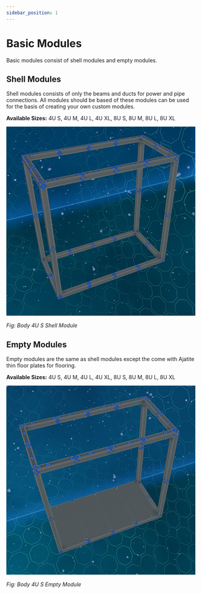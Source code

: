 ```yaml
---
sidebar_position: 1
---
```


# Basic Modules

Basic modules consist of shell modules and empty modules.

## Shell Modules

Shell modules consists of only the beams and ducts for power and pipe connections.
All modules should be based of these modules can be used for the basis of creating your own custom modules.

**Available Sizes:** 4U S, 4U M, 4U L, 4U XL, 8U S, 8U M, 8U L, 8U XL

![Body 4U S Shell Module](./img/body_4U_S_shell.png)

_Fig: Body 4U S Shell Module_

## Empty Modules

Empty modules are the same as shell modules except the come with Ajatite thin floor plates for flooring.

**Available Sizes:** 4U S, 4U M, 4U L, 4U XL, 8U S, 8U M, 8U L, 8U XL

![Body 4U S Empty Module](./img/body_4U_S_empty.png)

_Fig: Body 4U S Empty Module_
